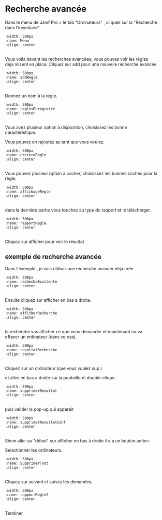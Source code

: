 # Recherche avancée

Dans le menu de Jamf Pro > le tab "Ordinateurs" , cliquez sur la "Recherche dans l'inventaire"

```{image} images/rechercheMenu.png
:width: 300px
:name: Menu
:align: center
```
</br>
Vous voila devant les recherches avancées, vous pouvez voir les régles déja misent en place.
Cliquez sur add pour une nouvelle recherche avancée  

```{image} images/addRegle.png
:width: 500px
:name: addRegle
:align: center
```
</br>
Donnez un nom à la regle.

```{image} images/reglesEnregistre.png
:width: 500px
:name: reglesEnregistre
:align: center
```
</br>
Vous avez plusieur option à disposition, choisissez les bonne caractéristique.

Vous pouvez en rajoutez au tant que vous voulez.

```{image} images/critereRegle.png
:width: 500px
:name: critereRegle
:align: center
```
</br>
Vous pouvez plusieur option à cocher, choisissez les bonnes coches pour la règle.

```{image} images/affichageRegle.png
:width: 500px
:name: affichageRegle
:align: center
```
</br>
dans la dernière partie vous touchez au type du rapport et le télécharger.

```{image} images/rapportRegle.png
:width: 500px
:name: rapportRegle
:align: center
```
</br>
Cliquez sur afficher pour voir le résultat

## exemple de recherche avancée

Dans l'exemple , je vais utiliser une recherche avancer déjà crée

```{image} images/rechecheExistente.png
:width: 500px
:name: rechecheExistente
:align: center
```
</br>
Ensuite cliquez sur afficher en bas a droite.

```{image} images/afficherRecherche.png
:width: 500px
:name: afficherRecherche
:align: center
```
</br>
la recherche vas afficher ce que vous demander et maintenant on va effacer un ordinateur (dans ce cas).

```{image} images/resultatRecherche.png
:width: 500px
:name: resultatRecherche
:align: center
```
</br>
Cliquez sur un ordinateur (que vous voulez sup.)

et allez en bas a droite sur la poubelle et double-clique.

```{image} images/supprimerResultat.png
:width: 500px
:name: supprimerResultat
:align: center
```
</br>
puis valider la pop-up qui apparait

```{image} images/supprimerResultatConf.png
:width: 500px
:name: supprimerResultatConf
:align: center
```
</br>
Sinon aller au "début" sur afficher en bas à droite il y a un bouton action.

Selectionner les ordinateurs.

```{image} images/SupprimerTout.png
:width: 500px
:name: SupprimerTout
:align: center
```
</br>
Cliquez sur suivant et suivez les demandes.

```{image} images/rapportRegle.png
:width: 500px
:name: rapportRegle2
:align: center
```
</br>
Terminer
